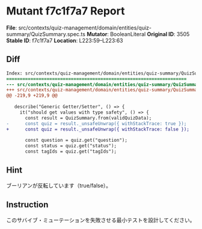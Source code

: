 # Mutant f7c1f7a7 Report

**File**: src/contexts/quiz-management/domain/entities/quiz-summary/QuizSummary.spec.ts
**Mutator**: BooleanLiteral
**Original ID**: 3505
**Stable ID**: f7c1f7a7
**Location**: L223:59–L223:63

## Diff

```diff
Index: src/contexts/quiz-management/domain/entities/quiz-summary/QuizSummary.spec.ts
===================================================================
--- src/contexts/quiz-management/domain/entities/quiz-summary/QuizSummary.spec.ts	original
+++ src/contexts/quiz-management/domain/entities/quiz-summary/QuizSummary.spec.ts	mutated #3505
@@ -219,9 +219,9 @@
 
   describe("Generic Getter/Setter", () => {
     it("should get values with type safety", () => {
       const result = QuizSummary.from(validQuizData);
-      const quiz = result._unsafeUnwrap({ withStackTrace: true });
+      const quiz = result._unsafeUnwrap({ withStackTrace: false });
 
       const question = quiz.get("question");
       const status = quiz.get("status");
       const tagIds = quiz.get("tagIds");
```

## Hint

ブーリアンが反転しています（true/false）。

## Instruction

このサバイブ・ミューテーションを失敗させる最小テストを設計してください。
